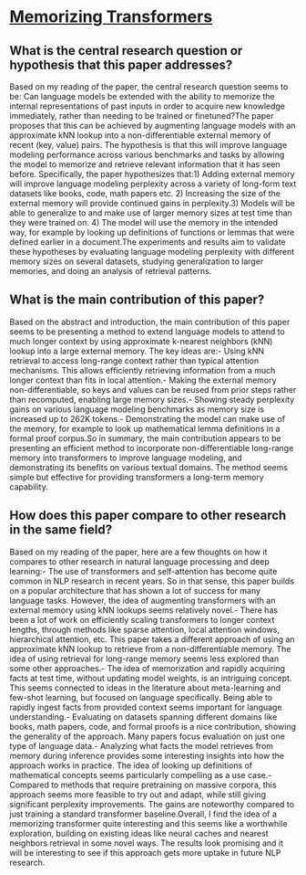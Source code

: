 # [Memorizing Transformers](https://arxiv.org/abs/2203.08913)

## What is the central research question or hypothesis that this paper addresses?

Based on my reading of the paper, the central research question seems to be: Can language models be extended with the ability to memorize the internal representations of past inputs in order to acquire new knowledge immediately, rather than needing to be trained or finetuned?The paper proposes that this can be achieved by augmenting language models with an approximate kNN lookup into a non-differentiable external memory of recent (key, value) pairs. The hypothesis is that this will improve language modeling performance across various benchmarks and tasks by allowing the model to memorize and retrieve relevant information that it has seen before. Specifically, the paper hypothesizes that:1) Adding external memory will improve language modeling perplexity across a variety of long-form text datasets like books, code, math papers etc. 2) Increasing the size of the external memory will provide continued gains in perplexity.3) Models will be able to generalize to and make use of larger memory sizes at test time than they were trained on. 4) The model will use the memory in the intended way, for example by looking up definitions of functions or lemmas that were defined earlier in a document.The experiments and results aim to validate these hypotheses by evaluating language modeling perplexity with different memory sizes on several datasets, studying generalization to larger memories, and doing an analysis of retrieval patterns.


## What is the main contribution of this paper?

Based on the abstract and introduction, the main contribution of this paper seems to be presenting a method to extend language models to attend to much longer context by using approximate k-nearest neighbors (kNN) lookup into a large external memory. The key ideas are:- Using kNN retrieval to access long-range context rather than typical attention mechanisms. This allows efficiently retrieving information from a much longer context than fits in local attention.- Making the external memory non-differentiable, so keys and values can be reused from prior steps rather than recomputed, enabling large memory sizes.- Showing steady perplexity gains on various language modeling benchmarks as memory size is increased up to 262K tokens.- Demonstrating the model can make use of the memory, for example to look up mathematical lemma definitions in a formal proof corpus.So in summary, the main contribution appears to be presenting an efficient method to incorporate non-differentiable long-range memory into transformers to improve language modeling, and demonstrating its benefits on various textual domains. The method seems simple but effective for providing transformers a long-term memory capability.


## How does this paper compare to other research in the same field?

Based on my reading of the paper, here are a few thoughts on how it compares to other research in natural language processing and deep learning:- The use of transformers and self-attention has become quite common in NLP research in recent years. So in that sense, this paper builds on a popular architecture that has shown a lot of success for many language tasks. However, the idea of augmenting transformers with an external memory using kNN lookups seems relatively novel.- There has been a lot of work on efficiently scaling transformers to longer context lengths, through methods like sparse attention, local attention windows, hierarchical attention, etc. This paper takes a different approach of using an approximate kNN lookup to retrieve from a non-differentiable memory. The idea of using retrieval for long-range memory seems less explored than some other approaches.- The idea of memorization and rapidly acquiring facts at test time, without updating model weights, is an intriguing concept. This seems connected to ideas in the literature about meta-learning and few-shot learning, but focused on language specifically. Being able to rapidly ingest facts from provided context seems important for language understanding.- Evaluating on datasets spanning different domains like books, math papers, code, and formal proofs is a nice contribution, showing the generality of the approach. Many papers focus evaluation on just one type of language data.- Analyzing what facts the model retrieves from memory during inference provides some interesting insights into how the approach works in practice. The idea of looking up definitions of mathematical concepts seems particularly compelling as a use case.- Compared to methods that require pretraining on massive corpora, this approach seems more feasible to try out and adapt, while still giving significant perplexity improvements. The gains are noteworthy compared to just training a standard transformer baseline.Overall, I find the idea of a memorizing transformer quite interesting and this seems like a worthwhile exploration, building on existing ideas like neural caches and nearest neighbors retrieval in some novel ways. The results look promising and it will be interesting to see if this approach gets more uptake in future NLP research.
